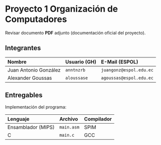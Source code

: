 # Proyecto 1 Organización de Computadores

Revisar documento **PDF** adjunto (documentación oficial del proyecto).

## Integrantes

| Nombre                | Usuario (GH) | E-Mail (ESPOL)          |
|:----------------------|:-------------|:------------------------|
| Juan Antonio González | `anntnzrb`   | `juangonz@espol.edu.ec` |
| Alexander Goussas     | `aloussase`  | `agoussas@espol.edu.ec` |

## Entregables

Implementación del programa:

| Lenguaje           | Archivo    | Compilador |
|:-------------------|:-----------|:-----------|
| Ensamblador (MIPS) | `main.asm` | SPIM       |
| C                  | `main.c`   | GCC        |
